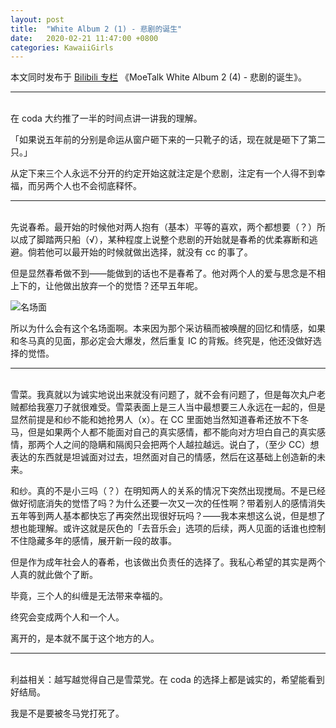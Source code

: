 ```yaml
---
layout: post
title:  "White Album 2 (1) - 悲剧的诞生"
date:   2020-02-21 11:47:00 +0800
categories: KawaiiGirls
---
```


本文同时发布于 [Bilibili 专栏](https://www.bilibili.com/read/cv4758625) 《MoeTalk White Album 2 (4) - 悲剧的诞生》。

---

<br />在 coda 大约推了一半的时间点讲一讲我的理解。

「如果说五年前的分别是命运从窗户砸下来的一只靴子的话，现在就是砸下了第二只。」

从定下来三个人永远不分开的约定开始这就注定是个悲剧，注定有一个人得不到幸福，而另两个人也不会彻底释怀。

---

<br />先说春希。最开始的时候他对两人抱有（基本）平等的喜欢，两个都想要（？）所以成了脚踏两只船（√），某种程度上说整个悲剧的开始就是春希的优柔寡断和逃避。倘若他可以最开始的时候就做出选择，就没有 cc 的事了。

但是显然春希做不到——能做到的话也不是春希了。他对两个人的爱与思念是不相上下的，让他做出放弃一个的觉悟？还早五年呢。

![名场面](https://i0.hdslb.com/bfs/article/241ae030198bfe664f8e7d35bc5e113b21fef066.jpg)

所以为什么会有这个名场面啊。本来因为那个采访稿而被唤醒的回忆和情感，如果和冬马真的见面，那必定会大爆发，然后重复 IC 的背叛。终究是，他还没做好选择的觉悟。

---

<br />雪菜。我真就以为诚实地说出来就没有问题了，就不会有问题了，但是每次丸户老贼都给我塞刀子就很难受。雪菜表面上是三人当中最想要三人永远在一起的，但是显然前提是和纱不能和她抢男人（x）。在 CC 里面她当然知道春希还放不下冬马，但是如果两个人都不能面对自己的真实感情，都不能向对方坦白自己的真实感情，那两个人之间的隐瞒和隔阂只会把两个人越拉越远。说白了，（至少 CC）想表达的东西就是坦诚面对过去，坦然面对自己的情感，然后在这基础上创造新的未来。

和纱。真的不是小三吗（？）在明知两人的关系的情况下突然出现搅局。不是已经做好彻底消失的觉悟了吗？为什么还要一次又一次的任性啊？带着别人的感情消失五年等到两人基本都快忘了再突然出现很好玩吗？——我本来想这么说，但是想了想也能理解。或许这就是灰色的「去音乐会」选项的后续，两人见面的话谁也控制不住隐藏多年的感情，展开新一段的故事。

但是作为成年社会人的春希，也该做出负责任的选择了。我私心希望的其实是两个人真的就此做个了断。

毕竟，三个人的纠缠是无法带来幸福的。

终究会变成两个人和一个人。

离开的，是本就不属于这个地方的人。

---

<br />利益相关：越写越觉得自己是雪菜党。在 coda 的选择上都是诚实的，希望能看到好结局。

我是不是要被冬马党打死了。

